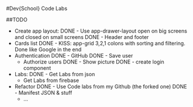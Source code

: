 #Dev{School} Code Labs

##TODO

- Create app layout:
    DONE - Use app-drawer-layout open on big screens and closed on small screens
    DONE - Header and footer
- Cards list
    DONE - KISS: app-grid 3,2,1 colons with sorting and filtering. Done like Google in the end
- Authentication
    DONE - GitHub
    DONE - Save user
    - Authorize users
    DONE - Show picture
    DONE - create login component
- Labs:
    DONE - Get Labs from json
    - Get Labs from firebase
- Refactor
    DONE - Use Code labs from my Github (the forked one)
    DONE - Manifest JSON & stuff
    - ...
    
